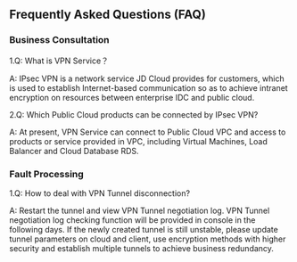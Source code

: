## Frequently Asked Questions (FAQ)

### **Business Consultation**

1.Q: What is VPN Service？</br>

A: IPsec VPN is a network service JD Cloud provides for customers, which is used to establish Internet-based communication so as to achieve intranet encryption on resources between enterprise IDC and public cloud.</br>

2.Q: Which Public Cloud products can be connected by IPsec VPN?</br>

A: At present, VPN Service can connect to Public Cloud VPC and access to products or service provided in VPC, including Virtual Machines, Load Balancer and Cloud Database RDS.</br>


### **Fault Processing**

1.Q: How to deal with VPN Tunnel disconnection?</br>

A: Restart the tunnel and view VPN Tunnel negotiation log. VPN Tunnel negotiation log checking function will be provided in console in the following days. If the newly created tunnel is still unstable, please update tunnel parameters on cloud and client, use encryption methods with higher security and establish multiple tunnels to achieve business redundancy.</br>
